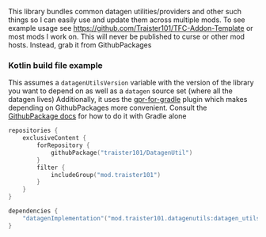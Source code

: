 This library bundles common datagen utilities/providers and other such things so I can easily use and update them across
multiple mods. To see example usage see https://github.com/Traister101/TFC-Addon-Template or most mods I work on.
This will never be published to curse or other mod hosts. Instead, grab it from GithubPackages

### Kotlin build file example

This assumes a `datagenUtilsVersion` variable with the version of the library you want to depend on as well as a
`datagen` source set (where all the datagen lives) Additionally, it uses
the [gpr-for-gradle](https://plugins.gradle.org/plugin/io.github.0ffz.github-packages) plugin which makes depending on
GithubPackages more convenient. Consult
the [GithubPackage docs](https://docs.github.com/en/packages/working-with-a-github-packages-registry/working-with-the-gradle-registry)
for how to do it with Gradle alone

```kotlin
repositories {
    exclusiveContent {
        forRepository {
            githubPackage("traister101/DatagenUtil")
        }
        filter {
            includeGroup("mod.traister101")
        }
    }
}

dependencies {
    "datagenImplementation"("mod.traister101.datagenutils:datagen_utils-1.21.1:$datagenUtilsVersion")
}
```